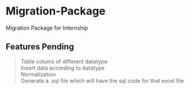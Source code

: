 # Migration-Package
Migration Package for Internship


## Features Pending   
> Table colums of different datatype     
> Insert data according to datatype     
> Normalization     
> Generate a .sql file which will have the sql code for that excel file     
